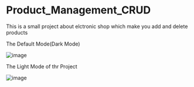 # Product_Management_CRUD
This is a small project about elctronic shop which make you add and delete products

The Default Mode(Dark Mode)

![image](https://user-images.githubusercontent.com/67033021/217465812-d03749ca-480a-43f0-b517-26d2686baf7b.png)



The Light Mode of thr Project

![image](https://user-images.githubusercontent.com/67033021/217465390-d6f8f32c-24fb-4c67-b931-ea885ef97c65.png)
